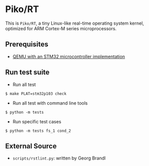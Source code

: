 # Piko/RT

This is `Piko/RT`, a tiny Linux-like real-time operating system kernel, optimized for ARM Cortex-M series microprocessors.

Prerequisites
-------------
- [QEMU with an STM32 microcontroller implementation](https://beckus.github.io/qemu_stm32/)

## Run test suite

* Run all test
```shell
$ make PLAT=stm32p103 check
```

* Run all test with command line tools
```shell
$ python -m tests
```

* Run specific test cases
```shell
$ python -m tests fs_1 cond_2
```

## External Source

* `scripts/rstlint.py`: written by Georg Brandl
